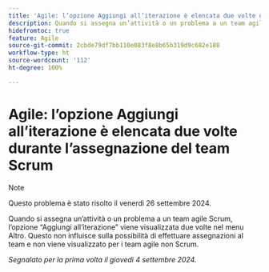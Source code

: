 ```yaml
---
title: 'Agile: l’opzione Aggiungi all’iterazione è elencata due volte durante l’assegnazione del team Scrum'
description: Quando si assegna un’attività o un problema a un team agile Scrum, l’opzione Aggiungi all’iterazione viene visualizzata due volte nel menu Altro. Questo non influisce sulla possibilità di effettuare assegnazioni al team e non viene visualizzato per i team agile non Scrum.
hidefromtoc: true
feature: Agile
source-git-commit: 2cbde79df7bb110e083f8e8b65b319d9c682e188
workflow-type: ht
source-wordcount: '112'
ht-degree: 100%

---
```


# Agile: l’opzione Aggiungi all’iterazione è elencata due volte durante l’assegnazione del team Scrum

>[!NOTE]
>
>Questo problema è stato risolto il venerdì 26 settembre 2024.

Quando si assegna un’attività o un problema a un team agile Scrum, l’opzione “Aggiungi all’iterazione” viene visualizzata due volte nel menu Altro. Questo non influisce sulla possibilità di effettuare assegnazioni al team e non viene visualizzato per i team agile non Scrum.

_Segnalato per la prima volta il giovedì 4 settembre 2024._
